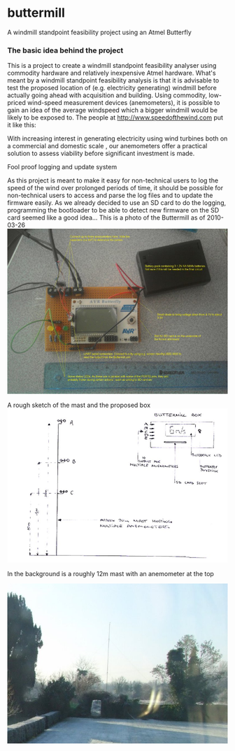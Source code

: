 # buttermill
A windmill standpoint feasibility project using an Atmel Butterfly

### The basic idea behind the project

This is a project to create a windmill standpoint feasibility analyser using commodity hardware and relatively inexpensive Atmel hardware. What's meant by a windmill standpoint feasibility analysis is that it is advisable to test the proposed location of (e.g. electricity generating) windmill before actually going ahead with acquisition and building. Using commodity, low-priced wind-speed measurement devices (anemometers), it is possible to gain an idea of the average windspeed which a bigger windmill would be likely to be exposed to. The people at http://www.speedofthewind.com put it like this:

With increasing interest in generating electricity using wind turbines
both on a commercial and domestic scale , our anemometers offer a
practical solution to assess viability before significant investment is made.

Fool proof logging and update system

As this project is meant to make it easy for non-technical users to log the speed of the wind over prolonged periods of time, it should be possible for non-technical users to access and parse the log files and to update the firmware easily. As we already decided to use an SD card to do the logging, programming the bootloader to be able to detect new firmware on the SD card seemed like a good idea...
This is a photo of the Buttermill as of 2010-03-26
![](https://github.com/jnweiger/buttermill/raw/master/images/buttermill_board_2010-03-26_800x600.jpg)

A rough sketch of the mast and the proposed box
![](https://github.com/jnweiger/buttermill/raw/master/images/buttermill_description.jpg)

In the background is a roughly 12m mast with an anemometer at the top

![](https://github.com/jnweiger/buttermill/raw/master/images/project_mast_706x512.JPG)
